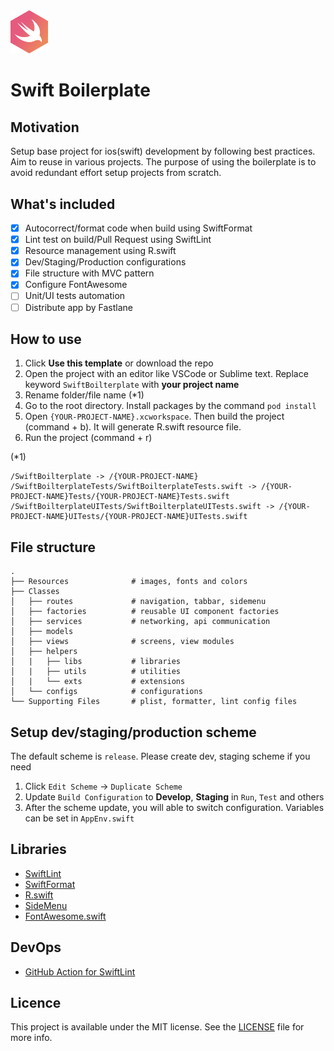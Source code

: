 <img src='https://github.com/WataruMaeda/swift-boilerplate/blob/main/__DELETE_ME__/swift_boilerplate_logo.png' width='60'>

# Swift Boilerplate

## Motivation
 
Setup base project for ios(swift) development by following best practices. Aim to reuse in various projects. The purpose of using the boilerplate is to avoid redundant effort setup projects from scratch.

## What's included

- [x] Autocorrect/format code when build using SwiftFormat
- [x] Lint test on build/Pull Request using SwiftLint
- [x] Resource management using R.swift
- [x] Dev/Staging/Production configurations
- [x] File structure with MVC pattern
- [x] Configure FontAwesome
- [ ] Unit/UI tests automation
- [ ] Distribute app by Fastlane

## How to use

1. Click **Use this template** or download the repo
1. Open the project with an editor like VSCode or Sublime text. Replace keyword `SwiftBoilterplate` with **your project name**
1. Rename folder/file name (*1)
1. Go to the root directory. Install packages by the command `pod install`
1. Open `{YOUR-PROJECT-NAME}.xcworkspace`. Then build the project (command + b). It will generate R.swift resource file.
1. Run the project (command + r)

(*1)
```
/SwiftBoilterplate -> /{YOUR-PROJECT-NAME}
/SwiftBoilterplateTests/SwiftBoilterplateTests.swift -> /{YOUR-PROJECT-NAME}Tests/{YOUR-PROJECT-NAME}Tests.swift
/SwiftBoilterplateUITests/SwiftBoilterplateUITests.swift -> /{YOUR-PROJECT-NAME}UITests/{YOUR-PROJECT-NAME}UITests.swift
```

## File structure

    .
    ├── Resources              # images, fonts and colors
    ├── Classes
    │   ├── routes             # navigation, tabbar, sidemenu
    │   ├── factories          # reusable UI component factories 
    │   ├── services           # networking, api communication
    │   ├── models
    │   ├── views              # screens, view modules
    │   ├── helpers
    │   |   ├── libs           # libraries
    │   |   ├── utils          # utilities
    │   |   └── exts           # extensions
    │   └── configs            # configurations
    └── Supporting Files       # plist, formatter, lint config files

## Setup dev/staging/production scheme

The default scheme is `release`. Please create dev, staging scheme if you need
1. Click `Edit Scheme` -> `Duplicate Scheme`
1. Update `Build Configuration` to **Develop**, **Staging** in `Run`, `Test` and others
1. After the scheme update, you will able to switch configuration. Variables can be set in `AppEnv.swift`

## Libraries

- [SwiftLint](https://github.com/realm/SwiftLint)
- [SwiftFormat](https://github.com/nicklockwood/SwiftFormat)
- [R.swift](https://github.com/mac-cain13/R.swift)
- [SideMenu](https://github.com/jonkykong/SideMenu)
- [FontAwesome.swift](https://github.com/thii/FontAwesome.swift)

## DevOps

- [GitHub Action for SwiftLint](https://github.com/marketplace/actions/github-action-for-swiftlint)

## Licence

This project is available under the MIT license. See the [LICENSE](https://github.com/WataruMaeda/swift-boilerplate/blob/master/LICENSE) file for more info.
